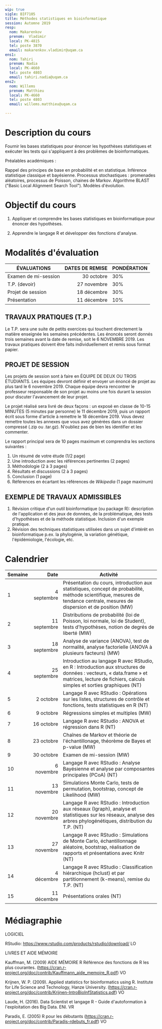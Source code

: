 ```yaml
---
wip: true
sigle: BIF7105
title: Méthodes statistiques en bioinformatique
session: Automne 2019
resp:
  nom: Makarenkov
  prenom:  Vladimir
  local: PK-4815
  tel: poste 3870
  email: makarenkov.vladimir@uqam.ca
ens1:
  nom: Tahiri
  prenom: Nadia
  local: PK-4660
  tel: poste 4803
  email: tahiri.nadia@uqam.ca
ens2:
  nom: Willems
  prenom: Matthieu
  local: PK-4660
  tel: poste 4803
  email: willems.matthieu@uqam.ca
  
---
```


# Description du cours

Fournir les bases statistiques pour énoncer les hypothèses statistiques
et exécuter les tests qui s'appliquent à des problèmes de
bioinformatiques.

Préalables académiques :

Rappel des principes de base en probabilité et en statistique. Inférence
statistique classique et bayésienne. Processus stochastiques :
promenades aléatoires, processus de Poisson, chaines de Markov.
Algorithme BLAST ("Basic Local Alignment Search Tool"). Modèles
d'évolution.


# Objectif du cours

1) Appliquer et comprendre les bases statistiques en bioinformatique
pour énoncer des hypothèses.

2) Apprendre le langage R et développer des fonctions d'analyse.


# Modalités d'évaluation

ÉVALUATIONS | DATES DE REMISE | PONDÉRATION
------------------ | ----------: | --------
Examen de mi-session |    30 octobre     |     30%
T.P. (devoir)     |    27 novembre    |     30%
Projet de session   |    18 décembre    |     30%
Présentation     |    11 décembre    |     10%

## TRAVAUX PRATIQUES (T.P.)

Le T.P. sera une suite de petits exercices qui touchent directement la
matière enseignée les semaines précédentes. Les énoncés seront
donnés trois semaines avant la date de remise, soit le 6 NOVEMBRE 2019.
Les travaux pratiques doivent être faits individuellement et remis sous
format papier.

## PROJET DE SESSION

Les projets de session sont à faire en ÉQUIPE DE DEUX OU TROIS
ÉTUDIANTS. Les équipes devront définir et envoyer un énoncé de projet au
plus tard le 6 novembre 2019. Chaque équipe devra rencontrer
le professeur responsable de son projet au moins une fois durant la
session pour discuter l'avancement de leur projet.

Le projet réalisé sera livré de deux façons : un exposé en classe
de 10-15 MINUTES (5 minutes par personne) le 11 décembre 2019, puis un
rapport écrit sous forme d'article à remettre le 18 décembre 2019. Vous
devez remettre toutes les annexes que vous avez générées dans un dossier
compressé (.zip ou .tar.gz). N'oubliez pas de bien les identifier et les
commenter.

Le rapport principal sera de 10 pages maximum et comprendra les sections
suivantes :

1) Un résumé de votre étude (1/2 page)
2) Une introduction avec les références pertinentes (2 pages)
3) Méthodologie (2 à 3 pages)
4) Résultats et discussions (2 à 3 pages)
5) Conclusion (1 page)
6) Références en écartant les références de _Wikipedia_ (1 page maximum)

## EXEMPLE DE TRAVAUX ADMISSIBLES

1) Révision critique d'un outil bioinformatique (ou package R):
description de l'application et des jeux de données, de la
problématique, des tests d'hypothèses et de la méthode statistique.
Inclusion d'un exemple pratique.
2) Révision des techniques statistiques utilisées dans un sujet
d'intérêt en bioinformatique p.ex. la phylogénie, la variation
génétique, l'épidémiologie, l'écologie, etc.


# Calendrier

|Semaine               | Date                  | Activité              |
------------------ | ----------: | --------
| 1                     | 4 septembre           | Présentation du cours, introduction aux statistiques, concept de probabilité, méthode scientifique, mesures de tendance centrale, mesures de dispersion et de position (MW)|
| 2                     | 11 septembre          | Distributions de probabilité (loi de Poisson, loi normale, loi de Student), tests d'hypothèses, notion de degrés de liberté (MW)|
| 3                     | 18 septembre          | Analyse de variance (ANOVA), test de normalité, analyse factorielle (ANOVA à   plusieurs facteurs) (MW)|
| 4                     | 25 septembre          | Introduction au langage R avec RStudio, en R : Introduction aux structures de données : vecteurs, « data.frame » et matrices, lecture de fichiers, calculs simples et sorties graphiques (NT) |
| 5                     | 2 octobre             | Langage R avec RStudio : Opérations sur les listes, structures de contrôle et fonctions, tests statistiques en R (NT)|
| 6                     | 9 octobre            | Régressions simples et multiples (MW)|
| 7                     | 16 octobre            | Langage R avec RStudio : ANOVA et régression dans R (NT)|
| 8                     | 23 octobre            | Chaînes de Markov et théorie de l'échantillonage, théorème de Bayes et p-value (MW)|
| 9                     | 30 octobre            | Examen de mi-session (MW)|
| 10                    | 6 novembre            | Langage R avec RStudio : Analyse Bayésienne et analyse par composantes principales (PCoA) (NT)|
| 11                    | 13 novembre           | Simulations Monte Carlo, tests de permutation, bootstrap, concept de Likelihood (MW)|
| 12                    | 20 novembre           | Langage R avec RStudio : Introduction aux réseaux (Igraph), analyse et statistiques sur les réseaux, analyse des arbres phylogénétiques, distribution du T.P. (NT)|
| 13                    | 27 novembre           | Langage R avec RStudio : Simulations de Monte Carlo, échantillonnage aléatoire, bootstrap, réalisation de rapports et présentations avec Knitr (NT)|
| 14                    | 4 décembre            | Langage R avec RStudio : Classification hiérarchique (hclust) et par          partitionnement (k-means), remise du T.P. (NT) |
| 15                    | 11 décembre           | Présentations orales (NT) |


# Médiagraphie

LOGICIEL

RStudio: https://www.rstudio.com/products/rstudio/download/ LO

LIVRES ET AIDE MÉMOIRE

Kauffman, M. (2009) AIDE MÉMOIRE R Référence des fonctions de R les plus
courantes.
(https://cran.r-project.org/doc/contrib/Kauffmann_aide_memoire_R.pdf) VO

Krijnen, W. P. (2009). Applied statistics for bioinformatics using
R. Institute for Life Science and Technology, Hanze University.
(https://cran.r-project.org/doc/contrib/Krijnen-IntroBioInfStatistics.pdf)
VO

Laude, H. (2016). Data Scientist et langage R - Guide d'autoformation à
l'exploitation des Big Data. ENI. VR

Paradis, E. (2005) R pour les débutants
(https://cran.r-project.org/doc/contrib/Paradis-rdebuts_fr.pdf) VO
